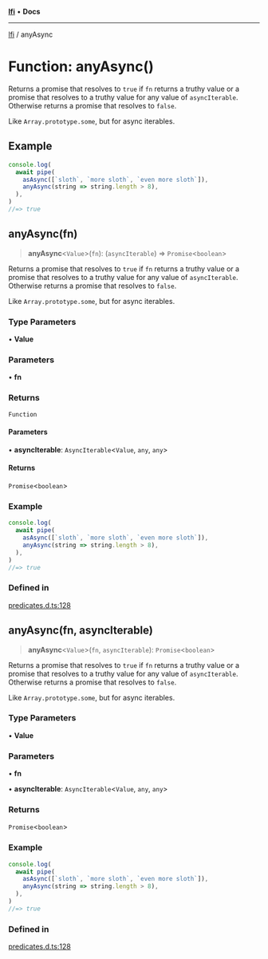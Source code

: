 [**lfi**](../readme.md) • **Docs**

***

[lfi](../globals.md) / anyAsync

# Function: anyAsync()

Returns a promise that resolves to `true` if `fn` returns a truthy value or a
promise that resolves to a truthy value for any value of `asyncIterable`.
Otherwise returns a promise that resolves to `false`.

Like `Array.prototype.some`, but for async iterables.

## Example

```js
console.log(
  await pipe(
    asAsync([`sloth`, `more sloth`, `even more sloth`]),
    anyAsync(string => string.length > 8),
  ),
)
//=> true
```

## anyAsync(fn)

> **anyAsync**\<`Value`\>(`fn`): (`asyncIterable`) => `Promise`\<`boolean`\>

Returns a promise that resolves to `true` if `fn` returns a truthy value or a
promise that resolves to a truthy value for any value of `asyncIterable`.
Otherwise returns a promise that resolves to `false`.

Like `Array.prototype.some`, but for async iterables.

### Type Parameters

• **Value**

### Parameters

• **fn**

### Returns

`Function`

#### Parameters

• **asyncIterable**: `AsyncIterable`\<`Value`, `any`, `any`\>

#### Returns

`Promise`\<`boolean`\>

### Example

```js
console.log(
  await pipe(
    asAsync([`sloth`, `more sloth`, `even more sloth`]),
    anyAsync(string => string.length > 8),
  ),
)
//=> true
```

### Defined in

[predicates.d.ts:128](https://github.com/TomerAberbach/lfi/blob/a3eb3a94b2928b5200a7bcd0a14fdc70f0cb5947/src/operations/predicates.d.ts#L128)

## anyAsync(fn, asyncIterable)

> **anyAsync**\<`Value`\>(`fn`, `asyncIterable`): `Promise`\<`boolean`\>

Returns a promise that resolves to `true` if `fn` returns a truthy value or a
promise that resolves to a truthy value for any value of `asyncIterable`.
Otherwise returns a promise that resolves to `false`.

Like `Array.prototype.some`, but for async iterables.

### Type Parameters

• **Value**

### Parameters

• **fn**

• **asyncIterable**: `AsyncIterable`\<`Value`, `any`, `any`\>

### Returns

`Promise`\<`boolean`\>

### Example

```js
console.log(
  await pipe(
    asAsync([`sloth`, `more sloth`, `even more sloth`]),
    anyAsync(string => string.length > 8),
  ),
)
//=> true
```

### Defined in

[predicates.d.ts:128](https://github.com/TomerAberbach/lfi/blob/a3eb3a94b2928b5200a7bcd0a14fdc70f0cb5947/src/operations/predicates.d.ts#L128)
